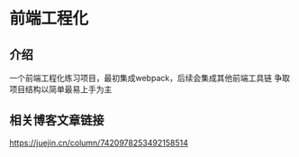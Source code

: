 # 前端工程化

## 介绍

一个前端工程化练习项目，最初集成webpack，后续会集成其他前端工具链
争取项目结构以简单最易上手为主

## 相关博客文章链接

<https://juejin.cn/column/7420978253492158514>
